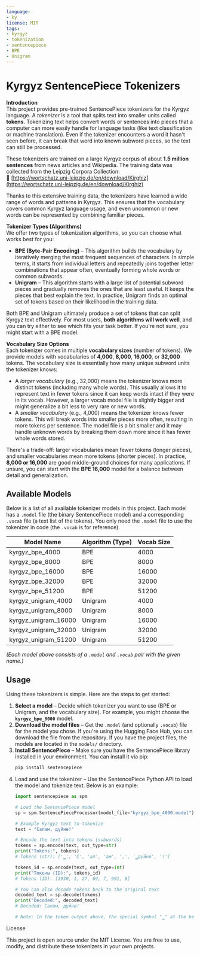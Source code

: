 ```yaml
---
language:
- ky
license: MIT
tags:
- kyrgyz
- tokenization
- sentencepiece
- BPE
- Unigram
---
```


# Kyrgyz SentencePiece Tokenizers

**Introduction**  
This project provides pre-trained SentencePiece tokenizers for the Kyrgyz language. A *tokenizer* is a tool that splits text into smaller units called **tokens**. Tokenizing text helps convert words or sentences into pieces that a computer can more easily handle for language tasks (like text classification or machine translation). Even if the tokenizer encounters a word it hasn't seen before, it can break that word into known subword pieces, so the text can still be processed.

These tokenizers are trained on a large Kyrgyz corpus of about **1.5 million sentences** from news articles and Wikipedia. The training data was collected from the Leipzig Corpora Collection:  
🔗 [https://wortschatz.uni-leipzig.de/en/download/Kirghiz](https://wortschatz.uni-leipzig.de/en/download/Kirghiz)

Thanks to this extensive training data, the tokenizers have learned a wide range of words and patterns in Kyrgyz. This ensures that the vocabulary covers common Kyrgyz language usage, and even uncommon or new words can be represented by combining familiar pieces.


**Tokenizer Types (Algorithms)**  
We offer two types of tokenization algorithms, so you can choose what works best for you:
- **BPE (Byte-Pair Encoding)** – This algorithm builds the vocabulary by iteratively merging the most frequent sequences of characters. In simple terms, it starts from individual letters and repeatedly joins together letter combinations that appear often, eventually forming whole words or common subwords.
- **Unigram** – This algorithm starts with a large list of potential subword pieces and gradually removes the ones that are least useful. It keeps the pieces that best explain the text. In practice, Unigram finds an optimal set of tokens based on their likelihood in the training data.

Both BPE and Unigram ultimately produce a set of tokens that can split Kyrgyz text effectively. For most users, **both algorithms will work well**, and you can try either to see which fits your task better. If you're not sure, you might start with a BPE model.

**Vocabulary Size Options**  
Each tokenizer comes in multiple **vocabulary sizes** (number of tokens). We provide models with vocabularies of **4,000**, **8,000**, **16,000**, or **32,000** tokens. The vocabulary size is essentially how many unique subword units the tokenizer knows:
- A *larger vocabulary* (e.g., 32,000) means the tokenizer knows more distinct tokens (including many whole words). This usually allows it to represent text in fewer tokens since it can keep words intact if they were in its vocab. However, a larger vocab model file is slightly bigger and might generalize a bit less to very rare or new words.
- A *smaller vocabulary* (e.g., 4,000) means the tokenizer knows fewer tokens. This will break words into smaller pieces more often, resulting in more tokens per sentence. The model file is a bit smaller and it may handle unknown words by breaking them down more since it has fewer whole words stored.

There's a trade-off: larger vocabularies mean fewer tokens (longer pieces), and smaller vocabularies mean more tokens (shorter pieces). In practice, **8,000 or 16,000** are good middle-ground choices for many applications. If unsure, you can start with the **BPE 16,000** model for a balance between detail and generalization.

## Available Models

Below is a list of all available tokenizer models in this project. Each model has a `.model` file (the binary SentencePiece model) and a corresponding `.vocab` file (a text list of the tokens). You only need the `.model` file to use the tokenizer in code (the `.vocab` is for reference).

| Model Name           | Algorithm (Type) | Vocab Size |
| -------------------- | ---------------- | ---------- |
| kyrgyz_bpe_4000      | BPE             | 4000       |
| kyrgyz_bpe_8000      | BPE             | 8000       |
| kyrgyz_bpe_16000     | BPE             | 16000      |
| kyrgyz_bpe_32000     | BPE             | 32000      |
| kyrgyz_bpe_51200     | BPE             | 51200      |
| kyrgyz_unigram_4000  | Unigram         | 4000       |
| kyrgyz_unigram_8000  | Unigram         | 8000       |
| kyrgyz_unigram_16000 | Unigram         | 16000      |
| kyrgyz_unigram_32000 | Unigram         | 32000      |
| kyrgyz_unigram_51200 | Unigram         | 51200      |

*(Each model above consists of a `.model` and `.vocab` pair with the given name.)*

## Usage

Using these tokenizers is simple. Here are the steps to get started:

1. **Select a model** – Decide which tokenizer you want to use (BPE or Unigram, and the vocabulary size). For example, you might choose the **`kyrgyz_bpe_8000`** model.
2. **Download the model files** – Get the `.model` (and optionally `.vocab`) file for the model you chose. If you're using the Hugging Face Hub, you can download the file from the repository. If you have the project files, the models are located in the `models/` directory.
3. **Install SentencePiece** – Make sure you have the SentencePiece library installed in your environment. You can install it via pip:  
   ```bash
   pip install sentencepiece
4. Load and use the tokenizer – Use the SentencePiece Python API to load the model and tokenize text. Below is an example:
   ```python
   import sentencepiece as spm

   # Load the SentencePiece model
   sp = spm.SentencePieceProcessor(model_file="kyrgyz_bpe_4000.model")

   # Example Kyrgyz text to tokenize
   text = "Салам, дүйнө!"

   # Encode the text into tokens (subwords)
   tokens = sp.encode(text, out_type=str)
   print("Tokens:", tokens)
   # Tokens (str): ['▁', 'С', 'ал', 'ам', ',', '▁дүйнө', '!']

   tokens_id = sp.encode(text, out_type=int)
   print("Токены (ID):", tokens_id)
   # Tokens (ID): [3930, 1, 27, 69, 7, 991, 8]

   # You can also decode tokens back to the original text
   decoded_text = sp.decode(tokens)
   print("Decoded:", decoded_text)
   # Decoded: Салам, дүйнө!

   # Note: In the token output above, the special symbol "▁" at the beginning of some tokens represents a space character. For example, "▁дүйнө" indicates that there was a space before "дүйнө" in the original text. With the tokenizer loaded, you can now integrate it into your NLP pipeline. You might use it to preprocess text for a language model or any other Kyrgyz language processing task. Simply feed your Kyrgyz sentences to sp.encode() to get tokenized input for your models.

License

This project is open source under the MIT License. You are free to use, modify, and distribute these tokenizers in your own projects.